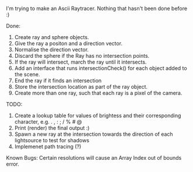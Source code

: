 I'm trying to make an Ascii Raytracer. Nothing that hasn't been done before :)

Done:
1. Create ray and sphere objects.
2. Give the ray a positon and a direction vector.
3. Normalise the direction vector.
4. Discard the sphere if the Ray has no intersection points.
5. If the ray will intersect, march the ray until it intersects.
6. Add an interface that runs intersectionCheck() for each object added to the scene.
7. End the ray if it finds an intersection
8. Store the intersection location as part of the ray object.
9. Create more than one ray, such that each ray is a pixel of the camera.

TODO:

1. Create a lookup table for values of brightess and their corresponding character, e.g. . , : ; / % # @
2. Print (render) the final output :)
3. Spawn a new ray at the intersection towards the direction of each lightsource to test for shadows
4. Implemenet path tracing (?)

Known Bugs:
Certain resolutions will cause an Array Index out of bounds error.